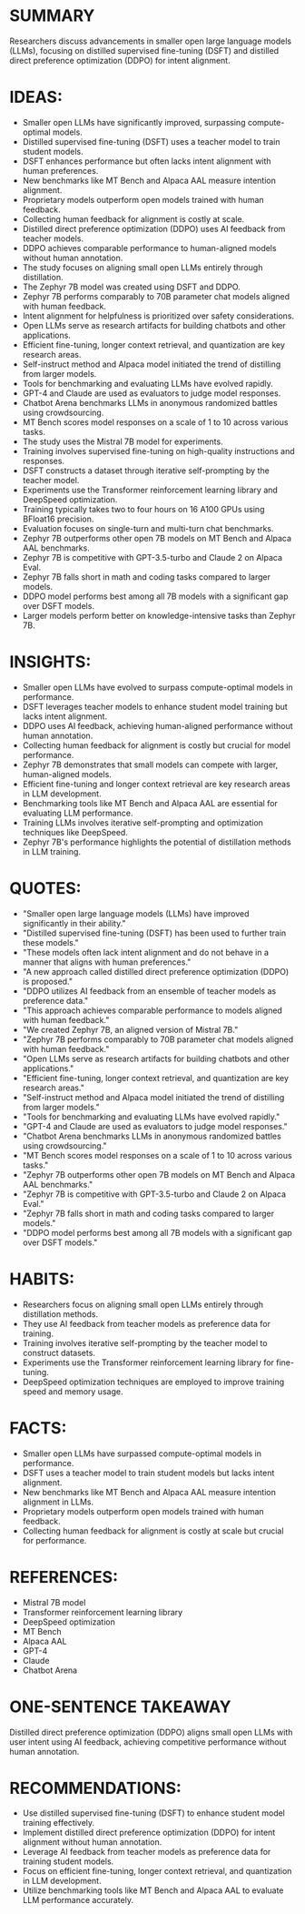 # SUMMARY
Researchers discuss advancements in smaller open large language models (LLMs), focusing on distilled supervised fine-tuning (DSFT) and distilled direct preference optimization (DDPO) for intent alignment.

# IDEAS:
- Smaller open LLMs have significantly improved, surpassing compute-optimal models.
- Distilled supervised fine-tuning (DSFT) uses a teacher model to train student models.
- DSFT enhances performance but often lacks intent alignment with human preferences.
- New benchmarks like MT Bench and Alpaca AAL measure intention alignment.
- Proprietary models outperform open models trained with human feedback.
- Collecting human feedback for alignment is costly at scale.
- Distilled direct preference optimization (DDPO) uses AI feedback from teacher models.
- DDPO achieves comparable performance to human-aligned models without human annotation.
- The study focuses on aligning small open LLMs entirely through distillation.
- The Zephyr 7B model was created using DSFT and DDPO.
- Zephyr 7B performs comparably to 70B parameter chat models aligned with human feedback.
- Intent alignment for helpfulness is prioritized over safety considerations.
- Open LLMs serve as research artifacts for building chatbots and other applications.
- Efficient fine-tuning, longer context retrieval, and quantization are key research areas.
- Self-instruct method and Alpaca model initiated the trend of distilling from larger models.
- Tools for benchmarking and evaluating LLMs have evolved rapidly.
- GPT-4 and Claude are used as evaluators to judge model responses.
- Chatbot Arena benchmarks LLMs in anonymous randomized battles using crowdsourcing.
- MT Bench scores model responses on a scale of 1 to 10 across various tasks.
- The study uses the Mistral 7B model for experiments.
- Training involves supervised fine-tuning on high-quality instructions and responses.
- DSFT constructs a dataset through iterative self-prompting by the teacher model.
- Experiments use the Transformer reinforcement learning library and DeepSpeed optimization.
- Training typically takes two to four hours on 16 A100 GPUs using BFloat16 precision.
- Evaluation focuses on single-turn and multi-turn chat benchmarks.
- Zephyr 7B outperforms other open 7B models on MT Bench and Alpaca AAL benchmarks.
- Zephyr 7B is competitive with GPT-3.5-turbo and Claude 2 on Alpaca Eval.
- Zephyr 7B falls short in math and coding tasks compared to larger models.
- DDPO model performs best among all 7B models with a significant gap over DSFT models.
- Larger models perform better on knowledge-intensive tasks than Zephyr 7B.

# INSIGHTS:
- Smaller open LLMs have evolved to surpass compute-optimal models in performance.
- DSFT leverages teacher models to enhance student model training but lacks intent alignment.
- DDPO uses AI feedback, achieving human-aligned performance without human annotation.
- Collecting human feedback for alignment is costly but crucial for model performance.
- Zephyr 7B demonstrates that small models can compete with larger, human-aligned models.
- Efficient fine-tuning and longer context retrieval are key research areas in LLM development.
- Benchmarking tools like MT Bench and Alpaca AAL are essential for evaluating LLM performance.
- Training LLMs involves iterative self-prompting and optimization techniques like DeepSpeed.
- Zephyr 7B's performance highlights the potential of distillation methods in LLM training.

# QUOTES:
- "Smaller open large language models (LLMs) have improved significantly in their ability."
- "Distilled supervised fine-tuning (DSFT) has been used to further train these models."
- "These models often lack intent alignment and do not behave in a manner that aligns with human preferences."
- "A new approach called distilled direct preference optimization (DDPO) is proposed."
- "DDPO utilizes AI feedback from an ensemble of teacher models as preference data."
- "This approach achieves comparable performance to models aligned with human feedback."
- "We created Zephyr 7B, an aligned version of Mistral 7B."
- "Zephyr 7B performs comparably to 70B parameter chat models aligned with human feedback."
- "Open LLMs serve as research artifacts for building chatbots and other applications."
- "Efficient fine-tuning, longer context retrieval, and quantization are key research areas."
- "Self-instruct method and Alpaca model initiated the trend of distilling from larger models."
- "Tools for benchmarking and evaluating LLMs have evolved rapidly."
- "GPT-4 and Claude are used as evaluators to judge model responses."
- "Chatbot Arena benchmarks LLMs in anonymous randomized battles using crowdsourcing."
- "MT Bench scores model responses on a scale of 1 to 10 across various tasks."
- "Zephyr 7B outperforms other open 7B models on MT Bench and Alpaca AAL benchmarks."
- "Zephyr 7B is competitive with GPT-3.5-turbo and Claude 2 on Alpaca Eval."
- "Zephyr 7B falls short in math and coding tasks compared to larger models."
- "DDPO model performs best among all 7B models with a significant gap over DSFT models."

# HABITS:
- Researchers focus on aligning small open LLMs entirely through distillation methods.
- They use AI feedback from teacher models as preference data for training.
- Training involves iterative self-prompting by the teacher model to construct datasets.
- Experiments use the Transformer reinforcement learning library for fine-tuning.
- DeepSpeed optimization techniques are employed to improve training speed and memory usage.

# FACTS:
- Smaller open LLMs have surpassed compute-optimal models in performance.
- DSFT uses a teacher model to train student models but lacks intent alignment.
- New benchmarks like MT Bench and Alpaca AAL measure intention alignment in LLMs.
- Proprietary models outperform open models trained with human feedback.
- Collecting human feedback for alignment is costly at scale but crucial for performance.

# REFERENCES:
- Mistral 7B model
- Transformer reinforcement learning library
- DeepSpeed optimization
- MT Bench
- Alpaca AAL
- GPT-4
- Claude
- Chatbot Arena

# ONE-SENTENCE TAKEAWAY
Distilled direct preference optimization (DDPO) aligns small open LLMs with user intent using AI feedback, achieving competitive performance without human annotation.

# RECOMMENDATIONS:
- Use distilled supervised fine-tuning (DSFT) to enhance student model training effectively.
- Implement distilled direct preference optimization (DDPO) for intent alignment without human annotation.
- Leverage AI feedback from teacher models as preference data for training student models.
- Focus on efficient fine-tuning, longer context retrieval, and quantization in LLM development.
- Utilize benchmarking tools like MT Bench and Alpaca AAL to evaluate LLM performance accurately.
